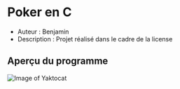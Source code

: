 Poker en C
==========

* Auteur : Benjamin
* Description : Projet réalisé dans le cadre de la license

Aperçu du programme
-------------------
![Image of Yaktocat](https://octodex.github.com/PokerEnC/Capture.PNG )
